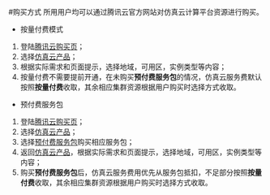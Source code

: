 #购买方式
所用用户均可以通过腾讯云官方网站对仿真云计算平台资源进行购买。

* 按量付费模式
1. 登陆[腾讯云购买页](https://cloud.tencent.com/login?s_url=https%3A%2F%2Fcloud.tencent.com%2F)；
2. 选择[仿真云产品](https://cloud.tencent.com/product/cloudsim)；
3. 根据实际需求和页面提示，选择地域，可用区，实例类型等内容；
4. 按量付费不需要提前开通，在未购买**预付费服务包**的情况，仿真云服务费默认按照**按量付费**收取，其余相应集群资源根据用户购买时选择方式收取。

* 预付费服务包
1. 登陆[腾讯云购买页](https://cloud.tencent.com/login?s_url=https%3A%2F%2Fcloud.tencent.com%2F)；
2. 选择[仿真云产品](https://cloud.tencent.com/product/cloudsim)；
3. 选择[预付费服务包](https://cloud.tencent.com/product/cloudsim/***)购买相应服务包；
4. 返回[仿真云产品](https://cloud.tencent.com/product/cloudsim)，根据实际需求和页面提示，选择地域，可用区，实例类型等内容；
5. 购买**预付费服务包**后，仿真云服务费用优先从服务包抵扣，不足部分按照**按量付费**收取，其余相应集群资源根据用户购买时选择方式收取。
